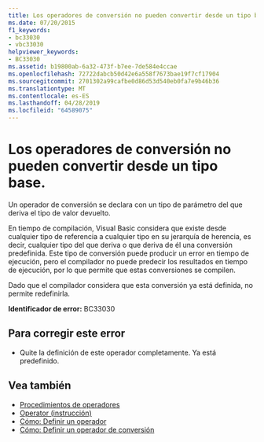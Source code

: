 ```yaml
---
title: Los operadores de conversión no pueden convertir desde un tipo base.
ms.date: 07/20/2015
f1_keywords:
- bc33030
- vbc33030
helpviewer_keywords:
- BC33030
ms.assetid: b19800ab-6a32-473f-b7ee-7de584e4ccae
ms.openlocfilehash: 72722dabcb50d42e6a558f7673bae19f7cf17904
ms.sourcegitcommit: 2701302a99cafbe0d86d53d540eb0fa7e9b46b36
ms.translationtype: MT
ms.contentlocale: es-ES
ms.lasthandoff: 04/28/2019
ms.locfileid: "64589075"
---
```

# <a name="conversion-operators-cannot-convert-from-a-base-type"></a>Los operadores de conversión no pueden convertir desde un tipo base.
Un operador de conversión se declara con un tipo de parámetro del que deriva el tipo de valor devuelto.  
  
 En tiempo de compilación, Visual Basic considera que existe desde cualquier tipo de referencia a cualquier tipo en su jerarquía de herencia, es decir, cualquier tipo del que deriva o que deriva de él una conversión predefinida. Este tipo de conversión puede producir un error en tiempo de ejecución, pero el compilador no puede predecir los resultados en tiempo de ejecución, por lo que permite que estas conversiones se compilen.  
  
 Dado que el compilador considera que esta conversión ya está definida, no permite redefinirla.  
  
 **Identificador de error:** BC33030  
  
## <a name="to-correct-this-error"></a>Para corregir este error  
  
- Quite la definición de este operador completamente. Ya está predefinido.  
  
## <a name="see-also"></a>Vea también

- [Procedimientos de operadores](../../visual-basic/programming-guide/language-features/procedures/operator-procedures.md)
- [Operator (instrucción)](../../visual-basic/language-reference/statements/operator-statement.md)
- [Cómo: Definir un operador](../../visual-basic/programming-guide/language-features/procedures/how-to-define-an-operator.md)
- [Cómo: Definir un operador de conversión](../../visual-basic/programming-guide/language-features/procedures/how-to-define-a-conversion-operator.md)
